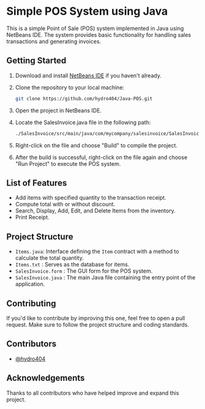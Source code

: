 
# Simple POS System using Java

This is a simple Point of Sale (POS) system implemented in Java using NetBeans IDE. The system provides basic functionality for handling sales transactions and generating invoices.


## Getting Started

1. Download and install [NetBeans IDE](https://netbeans.apache.org/download/index.html) if you haven't already.

2. Clone the repository to your local machine:

   ```bash
   git clone https://github.com/hydro404/Java-POS.git
   ```
3. Open the project in NetBeans IDE.
4. Locate the SalesInvoice.java file in the following path:
   ```bash
   ./SalesInvoice/src/main/java/com/mycompany/salesinvoice/SalesInvoice.java
   ```
5. Right-click on the file and choose "Build" to compile the project.
6. After the build is successful, right-click on the file again and choose "Run Project" to execute the POS system.

## List of Features

-  Add items with specified quantity to the transaction receipt.
-  Compute total with or without discount.
-  Search, Display, Add, Edit, and Delete Items from the inventory.
-  Print Receipt.

## Project Structure

-  `Items.java`: Interface defining the `Item` contract with a method to calculate the total quantity.
-  `Items.txt` : Serves as the database for items.
-  `SalesInvoice.form` : The GUI form for the POS system.
-  `SalesInvoice.java` : The main Java file containing the entry point of the application.

## Contributing

If you'd like to contribute by improving this one, feel free to open a pull request. Make sure to follow the project structure and coding standards.


## Contributors

- [@hydro404](https://www.github.com/hydro404)
## Acknowledgements

Thanks to all contributors who have helped improve and expand this project.

